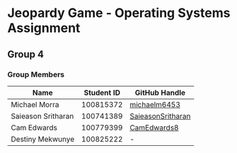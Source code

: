 # Jeopardy Game - Operating Systems Assignment

## Group 4

### Group Members

| Name                | Student ID  | GitHub Handle       |
|---------------------|------------|---------------------|
| Michael Morra      | 100815372   | [michaelm6453](https://github.com/michaelm6453) |
| Saieason Sritharan | 100741389   | [SaieasonSritharan](https://github.com/SaieasonSritharan) |
| Cam Edwards        | 100779399   | [CamEdwards8](https://github.com/CamEdwards8)  |
| Destiny Mekwunye   | 100825222   | -                   |


